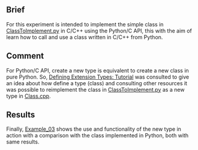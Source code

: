## Brief
For this experiment is intended to implement the simple class in [ClassToImplement.py](./ClassToImplement.py) in C/C++ using the Python/C API, this with the aim of learn how to call and use a class written in C/C++ from Python.

## Comment
For Python/C API, create a new type is equivalent to create a new class in pure Python. So, [Defining Extension Types: Tutorial](https://docs.python.org/3/extending/newtypes_tutorial.html) was consulted to give an idea about how define a type (class) and consulting other resources it was possible to reimplement the class in [ClassToImplement.py](./ClassToImplement.py) as a new type in [Class.cpp](./Class.cpp).

## Results
Finally, [Example_03](./Example_03.py) shows the use and functionality of the new type in action with a comparison with the class implemented in Python, both with same results.